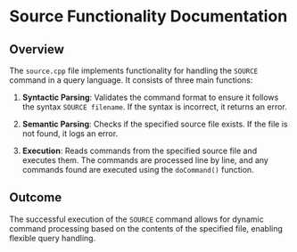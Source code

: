 # Source Functionality Documentation

## Overview
The `source.cpp` file implements functionality for handling the `SOURCE` command in a query language. It consists of three main functions:

1. **Syntactic Parsing**: Validates the command format to ensure it follows the syntax `SOURCE filename`. If the syntax is incorrect, it returns an error.

2. **Semantic Parsing**: Checks if the specified source file exists. If the file is not found, it logs an error.

3. **Execution**: Reads commands from the specified source file and executes them. The commands are processed line by line, and any commands found are executed using the `doCommand()` function.

## Outcome
The successful execution of the `SOURCE` command allows for dynamic command processing based on the contents of the specified file, enabling flexible query handling.
